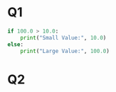 # Q1


```python
if 100.0 > 10.0:
    print("Small Value:", 10.0)
else:
    print("Large Value:", 100.0)
```

# Q2

```print("Hello Python")
```
